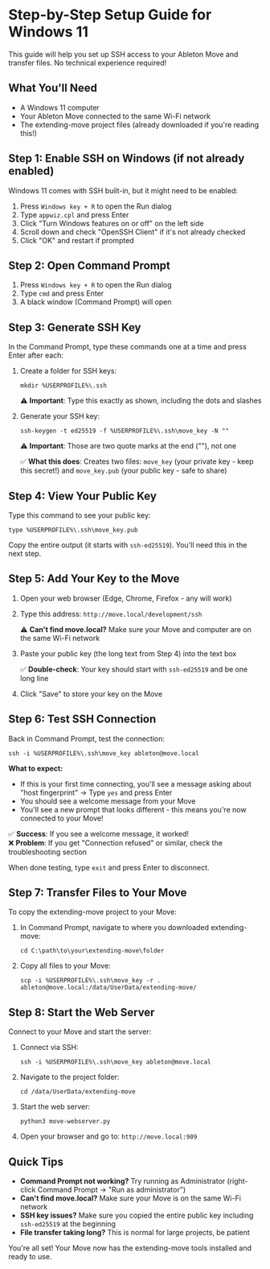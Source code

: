 # Step-by-Step Setup Guide for Windows 11

This guide will help you set up SSH access to your Ableton Move and transfer files. No technical experience required!

## What You'll Need

- A Windows 11 computer
- Your Ableton Move connected to the same Wi-Fi network
- The extending-move project files (already downloaded if you're reading this!)

## Step 1: Enable SSH on Windows (if not already enabled)

Windows 11 comes with SSH built-in, but it might need to be enabled:

1. Press `Windows key + R` to open the Run dialog
2. Type `appwiz.cpl` and press Enter
3. Click "Turn Windows features on or off" on the left side
4. Scroll down and check "OpenSSH Client" if it's not already checked
5. Click "OK" and restart if prompted

## Step 2: Open Command Prompt

1. Press `Windows key + R` to open the Run dialog
2. Type `cmd` and press Enter
3. A black window (Command Prompt) will open

## Step 3: Generate SSH Key

In the Command Prompt, type these commands one at a time and press Enter after each:

1. Create a folder for SSH keys:
   ```
   mkdir %USERPROFILE%\.ssh
   ```
   ⚠️ **Important**: Type this exactly as shown, including the dots and slashes

2. Generate your SSH key:
   ```
   ssh-keygen -t ed25519 -f %USERPROFILE%\.ssh\move_key -N ""
   ```
   ⚠️ **Important**: Those are two quote marks at the end (""), not one
   
   ✅ **What this does**: Creates two files: `move_key` (your private key - keep this secret!) and `move_key.pub` (your public key - safe to share)

## Step 4: View Your Public Key

Type this command to see your public key:
```
type %USERPROFILE%\.ssh\move_key.pub
```

Copy the entire output (it starts with `ssh-ed25519`). You'll need this in the next step.

## Step 5: Add Your Key to the Move

1. Open your web browser (Edge, Chrome, Firefox - any will work)
2. Type this address: `http://move.local/development/ssh`
   
   ⚠️ **Can't find move.local?** Make sure your Move and computer are on the same Wi-Fi network
   
3. Paste your public key (the long text from Step 4) into the text box
   
   ✅ **Double-check**: Your key should start with `ssh-ed25519` and be one long line
   
4. Click "Save" to store your key on the Move

## Step 6: Test SSH Connection

Back in Command Prompt, test the connection:
```
ssh -i %USERPROFILE%\.ssh\move_key ableton@move.local
```

**What to expect:**
- If this is your first time connecting, you'll see a message asking about "host fingerprint" → Type `yes` and press Enter
- You should see a welcome message from your Move
- You'll see a new prompt that looks different - this means you're now connected to your Move!

✅ **Success**: If you see a welcome message, it worked!  
❌ **Problem**: If you get "Connection refused" or similar, check the troubleshooting section

When done testing, type `exit` and press Enter to disconnect.

## Step 7: Transfer Files to Your Move

To copy the extending-move project to your Move:

1. In Command Prompt, navigate to where you downloaded extending-move:
   ```
   cd C:\path\to\your\extending-move\folder
   ```

2. Copy all files to your Move:
   ```
   scp -i %USERPROFILE%\.ssh\move_key -r . ableton@move.local:/data/UserData/extending-move/
   ```

## Step 8: Start the Web Server

Connect to your Move and start the server:

1. Connect via SSH:
   ```
   ssh -i %USERPROFILE%\.ssh\move_key ableton@move.local
   ```

2. Navigate to the project folder:
   ```
   cd /data/UserData/extending-move
   ```

3. Start the web server:
   ```
   python3 move-webserver.py
   ```

4. Open your browser and go to: `http://move.local:909`

## Quick Tips

- **Command Prompt not working?** Try running as Administrator (right-click Command Prompt → "Run as administrator")
- **Can't find move.local?** Make sure your Move is on the same Wi-Fi network
- **SSH key issues?** Make sure you copied the entire public key including `ssh-ed25519` at the beginning
- **File transfer taking long?** This is normal for large projects, be patient

You're all set! Your Move now has the extending-move tools installed and ready to use.